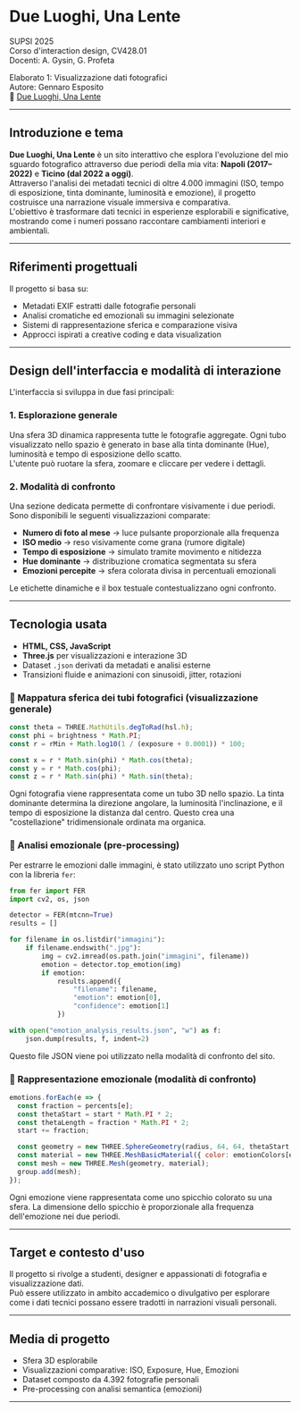 # Due Luoghi, Una Lente

SUPSI 2025\
Corso d'interaction design, CV428.01\
Docenti: A. Gysin, G. Profeta

Elaborato 1: Visualizzazione dati fotografici\
Autore: Gennaro Esposito\
🔗 [Due Luoghi, Una Lente]([https://gennespo.github.io/Me_Myself_and_AI/])

---

## Introduzione e tema

**Due Luoghi, Una Lente** è un sito interattivo che esplora l'evoluzione del mio sguardo fotografico attraverso due periodi della mia vita: **Napoli (2017–2022)** e **Ticino (dal 2022 a oggi)**.\
Attraverso l'analisi dei metadati tecnici di oltre 4.000 immagini (ISO, tempo di esposizione, tinta dominante, luminosità e emozione), il progetto costruisce una narrazione visuale immersiva e comparativa.\
L'obiettivo è trasformare dati tecnici in esperienze esplorabili e significative, mostrando come i numeri possano raccontare cambiamenti interiori e ambientali.

---

## Riferimenti progettuali

Il progetto si basa su:

- Metadati EXIF estratti dalle fotografie personali
- Analisi cromatiche ed emozionali su immagini selezionate
- Sistemi di rappresentazione sferica e comparazione visiva
- Approcci ispirati a creative coding e data visualization

---

## Design dell'interfaccia e modalità di interazione

L'interfaccia si sviluppa in due fasi principali:

### 1. **Esplorazione generale**

Una sfera 3D dinamica rappresenta tutte le fotografie aggregate. Ogni tubo visualizzato nello spazio è generato in base alla tinta dominante (Hue), luminosità e tempo di esposizione dello scatto.\
L'utente può ruotare la sfera, zoomare e cliccare per vedere i dettagli.

### 2. **Modalità di confronto**

Una sezione dedicata permette di confrontare visivamente i due periodi. Sono disponibili le seguenti visualizzazioni comparate:

- **Numero di foto al mese** → luce pulsante proporzionale alla frequenza
- **ISO medio** → reso visivamente come grana (rumore digitale)
- **Tempo di esposizione** → simulato tramite movimento e nitidezza
- **Hue dominante** → distribuzione cromatica segmentata su sfera
- **Emozioni percepite** → sfera colorata divisa in percentuali emozionali

Le etichette dinamiche e il box testuale contestualizzano ogni confronto.

---

## Tecnologia usata

- **HTML, CSS, JavaScript**
- **Three.js** per visualizzazioni e interazione 3D
- Dataset `.json` derivati da metadati e analisi esterne
- Transizioni fluide e animazioni con sinusoidi, jitter, rotazioni

### 📌 Mappatura sferica dei tubi fotografici (visualizzazione generale)

```js
const theta = THREE.MathUtils.degToRad(hsl.h);
const phi = brightness * Math.PI;
const r = rMin + Math.log10(1 / (exposure + 0.0001)) * 100;

const x = r * Math.sin(phi) * Math.cos(theta);
const y = r * Math.cos(phi);
const z = r * Math.sin(phi) * Math.sin(theta);
```

Ogni fotografia viene rappresentata come un tubo 3D nello spazio. La tinta dominante determina la direzione angolare, la luminosità l'inclinazione, e il tempo di esposizione la distanza dal centro. Questo crea una "costellazione" tridimensionale ordinata ma organica.

### 🔢 Analisi emozionale (pre-processing)

Per estrarre le emozioni dalle immagini, è stato utilizzato uno script Python con la libreria `fer`:

```python
from fer import FER
import cv2, os, json

detector = FER(mtcnn=True)
results = []

for filename in os.listdir("immagini"):
    if filename.endswith(".jpg"):
        img = cv2.imread(os.path.join("immagini", filename))
        emotion = detector.top_emotion(img)
        if emotion:
            results.append({
                "filename": filename,
                "emotion": emotion[0],
                "confidence": emotion[1]
            })

with open("emotion_analysis_results.json", "w") as f:
    json.dump(results, f, indent=2)
```

Questo file JSON viene poi utilizzato nella modalità di confronto del sito.

### 🎩 Rappresentazione emozionale (modalità di confronto)

```js
emotions.forEach(e => {
  const fraction = percents[e];
  const thetaStart = start * Math.PI * 2;
  const thetaLength = fraction * Math.PI * 2;
  start += fraction;

  const geometry = new THREE.SphereGeometry(radius, 64, 64, thetaStart, thetaLength, 0, Math.PI);
  const material = new THREE.MeshBasicMaterial({ color: emotionColors[e] });
  const mesh = new THREE.Mesh(geometry, material);
  group.add(mesh);
});
```

Ogni emozione viene rappresentata come uno spicchio colorato su una sfera. La dimensione dello spicchio è proporzionale alla frequenza dell'emozione nei due periodi.

---

## Target e contesto d'uso

Il progetto si rivolge a studenti, designer e appassionati di fotografia e visualizzazione dati.\
Può essere utilizzato in ambito accademico o divulgativo per esplorare come i dati tecnici possano essere tradotti in narrazioni visuali personali.

---

## Media di progetto

- Sfera 3D esplorabile
- Visualizzazioni comparative: ISO, Exposure, Hue, Emozioni
- Dataset composto da 4.392 fotografie personali
- Pre-processing con analisi semantica (emozioni)

---

